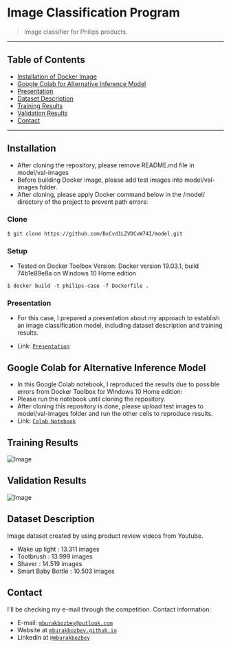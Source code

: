 # Image Classification Program

> Image classifier for Philips products.

---
## Table of Contents

- [Installation of Docker Image](#installation)
- [Google Colab for Alternative Inference Model](#google)
- [Presentation](#presentation)
- [Dataset Description](#description)
- [Training Results](#training)
- [Validation Results](#validation)
- [Contact](#contact)


---

## Installation

- After cloning the repository, please remove README.md file in model/val-images
- Before building Docker image, please add test images into model/val-images folder.
- After cloning, please apply Docker command below in the /model/ directory of the project to prevent path errors:

### Clone

```shell
$ git clone https://github.com/BxCvd1LZVDCvW74I/model.git
```
### Setup
- Tested on Docker Toolbox Version: Docker version 19.03.1, build 74b1e89e8a on Windows 10 Home edition
```shell
$ docker build -t philips-case -f Dockerfile .
```
### Presentation

- For this case, I prepared a presentation about my approach to establish an image classification model, including dataset description and training results.

- Link: <a href="https://drive.google.com/file/d/1Lv6_2hVZcOBVt-ipI28CPd2tsc0xkUfU/view?usp=sharing
" target="_blank">`Presentation`</a>

## Google Colab for Alternative Inference Model

- In this Google Colab notebook, I reproduced the results due to possible errors from Docker Toolbox for Windows 10 Home edition:
- Please run the notebook until cloning the repository.
- After cloning this repository is done, please upload test images to model/val-images folder and run the other cells to reproduce results.
- Link: <a href="https://colab.research.google.com/drive/1xVP4TRCD_y6Azh5uwbZkXCUxDveaWfyM" target="_blank">`Colab Notebook`</a>

## Training Results

![Image](https://i.ibb.co/Tm8ypY0/tr.jpg)

## Validation Results

![Image](https://i.ibb.co/Br7GW2X/cm.jpg)

## Dataset Description

Image dataset created by using product review videos from Youtube.
- Wake up light : 13.311 images
- Tootbrush : 13.999 images
- Shaver : 14.519 images
- Smart Baby Bottle : 10.503 images

## Contact

I'll be checking my e-mail through the competition. Contact information:
- E-mail: <a href="mailto:mburakbozbey@outlook.com" target="_blank">`mburakbozbey@outlook.com`</a>
- Website at <a href="https://mburakbozbey.github.io/" target="_blank">`mburakbozbey.github.io`</a>
- Linkedin at <a href="https://www.linkedin.com/in/mburakbozbey/" target="_blank">`@mburakbozbey`</a>
